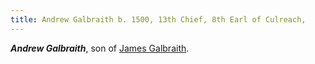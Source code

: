 ```yaml
---
title: Andrew Galbraith b. 1500, 13th Chief, 8th Earl of Culreach, 
---
```


***Andrew Galbraith***, son of [James Galbraith](galbraith-james-1455.md).

